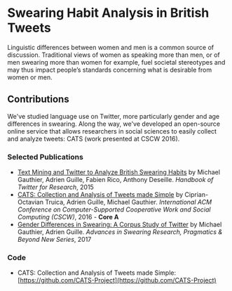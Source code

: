 # Swearing Habit Analysis in British Tweets

Linguistic differences between women and men is a common source of discussion. Traditional views of women as speaking more than men, or of men swearing more than women for example, fuel societal stereotypes and may thus impact people’s standards concerning what is desirable from women or men.

## Contributions

We've studied language use on Twitter, more particularly gender and age differences in swearing. Along the way, we've developed an open-source online service that allows researchers in social sciences to easily collect and analyze tweets: CATS (work presented at CSCW 2016).

### Selected Publications

- [Text Mining and Twitter to Analyze British Swearing Habits](http://mediamining.univ-lyon2.fr/people/guille/publications/twitter-handbook.pdf) by Michael Gauthier, Adrien Guille, Fabien Rico, Anthony Deseille. *Handbook of Twitter for Research*, 2015
- [CATS: Collection and Analysis of Tweets made Simple](http://mediamining.univ-lyon2.fr/people/guille/publications.html#) by Ciprian-Octavian Truica, Adrien Guille, Michael Gauthier. *International ACM Conference on Computer-Supported Cooperative Work and Social Computing (CSCW)*, 2016 - **Core A**
- [Gender Differences in Swearing: A Corpus Study of Twitter](http://mediamining.univ-lyon2.fr/people/guille/publications/swearing.pdf) by Michael Gauthier, Adrien Guille. *Advances in Swearing Research, Pragmatics & Beyond New Series*, 2017

### Code

- CATS: Collection and Analysis of Tweets made Simple: [https://github.com/CATS-Project](https://github.com/CATS-Project)
